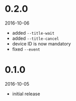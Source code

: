 0.2.0
=====

2016-10-06

* added `--title-wait`
* added `--title-cancel`
* device ID is now mandatory
* fixed `--event`


0.1.0
=====

2016-10-05

* initial release
